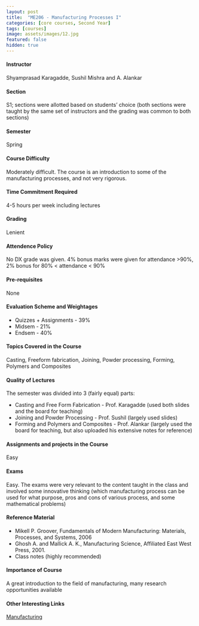 ```yaml
---
layout: post
title:  "ME206 - Manufacturing Processes I"
categories: [core courses, Second Year]
tags: [courses]
image: assets/images/12.jpg
featured: false
hidden: true
---
```


#### Instructor
Shyamprasad Karagadde, Sushil Mishra and A. Alankar

#### Section
S1; sections were allotted based on students’ choice (both sections were taught by the same set of instructors and the grading was common to both sections)

#### Semester
Spring

#### Course Difficulty
Moderately difficult. The course is an introduction to some of the manufacturing processes, and not very rigorous.

#### Time Commitment Required
4-5 hours per week including lectures

#### Grading
Lenient

#### Attendence Policy
No DX grade was given. 4% bonus marks were given for attendance >90%, 2% bonus for 80% < attendance < 90%

#### Pre-requisites
None

#### Evaluation Scheme and Weightages
* Quizzes + Assignments - 39%
* Midsem - 21%
* Endsem - 40%

#### Topics Covered in the Course
Casting, Freeform fabrication, Joining, Powder processing, Forming, Polymers and Composites

#### Quality of Lectures
The semester was divided into 3 (fairly
equal) parts:
* Casting and Free Form Fabrication - Prof. Karagadde (used both slides and the board for teaching)
* Joining and Powder Processing - Prof. Sushil (largely used slides)
* Forming and Polymers and Composites - Prof. Alankar (largely used the board for teaching, but also uploaded his extensive notes for reference)

#### Assignments and projects in the Course
Easy 

#### Exams
Easy. The exams were very relevant to the content taught in the class and involved some innovative thinking (which manufacturing process can be used for what purpose, pros and cons of various process, and some mathematical problems)

#### Reference Material
* Mikell P. Groover, Fundamentals of Modern Manufacturing: Materials,
Processes, and Systems, 2006
* Ghosh A. and Mallick A. K., Manufacturing Science, Affiliated East West Press, 2001.
* Class notes (highly recommended)

#### Importance of Course
A great introduction to the field of manufacturing, many research opportunities available

#### Other Interesting Links
[Manufacturing](https://www.youtube.com/watch?v=Um_g8sQ_p3Y
)

